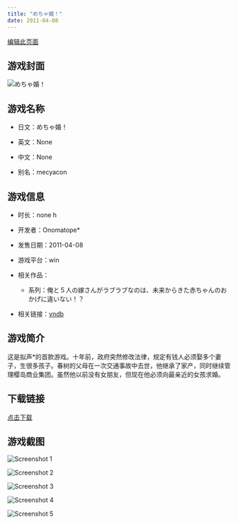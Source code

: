 ```yaml
---
title: "めちゃ婚！"
date: 2011-04-08
---
```

[编辑此页面](https://github.com/ACG-3/ADV3-source/blob/main/source/_posts/%E3%82%81%E3%81%A1%E3%82%83%E5%A9%9A%EF%BC%81.md)

## 游戏封面

![めちゃ婚！](https%3A//pan.timero.xyz/onedrive/img_lib_001/%E3%82%81%E3%81%A1%E3%82%83%E5%A9%9A%EF%BC%81_cover.avif)


## 游戏名称

- 日文：めちゃ婚！
- 英文：None
- 中文：None

- 别名：mecyacon


## 游戏信息

- 时长：none h
- 开发者：Onomatope*
- 发售日期：2011-04-08
- 游戏平台：win
- 相关作品：
   - 系列：俺と５人の嫁さんがラブラブなのは、未来からきた赤ちゃんのおかげに違いない！？

- 相关链接：[vndb](https://vndb.org/v5932)


## 游戏简介

这是拟声*的首款游戏。十年前，政府突然修改法律，规定有钱人必须娶多个妻子，生很多孩子。春树的父母在一次交通事故中去世，他继承了家产，同时继续管理樱岛商业集团。虽然他以前没有女朋友，但现在他必须向最亲近的女孩求婚。




## 下载链接

[点击下载](https://pan.timero.xyz/onedrive/adv_lib_001/%E3%82%81%E3%81%A1%E3%82%83%E5%A9%9A%EF%BC%81)


## 游戏截图


![Screenshot 1](https%3A//pan.timero.xyz/onedrive/img_lib_001/%E3%82%81%E3%81%A1%E3%82%83%E5%A9%9A%EF%BC%81_Screenshot_1.avif)

![Screenshot 2](https%3A//pan.timero.xyz/onedrive/img_lib_001/%E3%82%81%E3%81%A1%E3%82%83%E5%A9%9A%EF%BC%81_Screenshot_2.avif)

![Screenshot 3](https%3A//pan.timero.xyz/onedrive/img_lib_001/%E3%82%81%E3%81%A1%E3%82%83%E5%A9%9A%EF%BC%81_Screenshot_3.avif)

![Screenshot 4](https%3A//pan.timero.xyz/onedrive/img_lib_001/%E3%82%81%E3%81%A1%E3%82%83%E5%A9%9A%EF%BC%81_Screenshot_4.avif)

![Screenshot 5](https%3A//pan.timero.xyz/onedrive/img_lib_001/%E3%82%81%E3%81%A1%E3%82%83%E5%A9%9A%EF%BC%81_Screenshot_5.avif)

